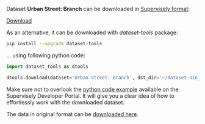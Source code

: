 Dataset **Urban Street: Branch** can be downloaded in [Supervisely format](https://developer.supervisely.com/api-references/supervisely-annotation-json-format):

 [Download](https://assets.supervisely.com/remote/eyJsaW5rIjogImZzOi8vYXNzZXRzLzI1ODNfVXJiYW4gU3RyZWV0OiBCcmFuY2gvdXJiYW4tc3RyZWV0Oi1icmFuY2gtRGF0YXNldE5pbmphLnRhciIsICJzaWciOiAiWVBvN1ZYdndMVFJmcG5ZblNOR0t5QWZrY1Q1SVpsRXdIdmpXMUtXOFdZWT0ifQ==)

As an alternative, it can be downloaded with *dataset-tools* package:
``` bash
pip install --upgrade dataset-tools
```

... using following python code:
``` python
import dataset_tools as dtools

dtools.download(dataset='Urban Street: Branch', dst_dir='~/dataset-ninja/')
```
Make sure not to overlook the [python code example](https://developer.supervisely.com/getting-started/python-sdk-tutorials/iterate-over-a-local-project) available on the Supervisely Developer Portal. It will give you a clear idea of how to effortlessly work with the downloaded dataset.

The data in original format can be [downloaded here](https://www.kaggle.com/datasets/erickendric/tree-dataset-of-urban-street-segmentation-branch).